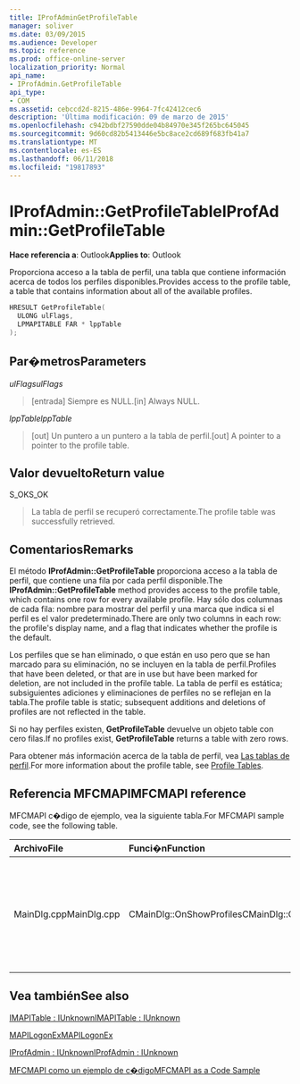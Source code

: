 ```yaml
---
title: IProfAdminGetProfileTable
manager: soliver
ms.date: 03/09/2015
ms.audience: Developer
ms.topic: reference
ms.prod: office-online-server
localization_priority: Normal
api_name:
- IProfAdmin.GetProfileTable
api_type:
- COM
ms.assetid: cebccd2d-8215-486e-9964-7fc42412cec6
description: 'Última modificación: 09 de marzo de 2015'
ms.openlocfilehash: c942bdbf27590dde04b84970e345f265bc645045
ms.sourcegitcommit: 9d60cd82b5413446e5bc8ace2cd689f683fb41a7
ms.translationtype: MT
ms.contentlocale: es-ES
ms.lasthandoff: 06/11/2018
ms.locfileid: "19817893"
---
```

# <a name="iprofadmingetprofiletable"></a><span data-ttu-id="78f9e-103">IProfAdmin::GetProfileTable</span><span class="sxs-lookup"><span data-stu-id="78f9e-103">IProfAdmin::GetProfileTable</span></span>

  
  
<span data-ttu-id="78f9e-104">**Hace referencia a**: Outlook</span><span class="sxs-lookup"><span data-stu-id="78f9e-104">**Applies to**: Outlook</span></span> 
  
<span data-ttu-id="78f9e-105">Proporciona acceso a la tabla de perfil, una tabla que contiene información acerca de todos los perfiles disponibles.</span><span class="sxs-lookup"><span data-stu-id="78f9e-105">Provides access to the profile table, a table that contains information about all of the available profiles.</span></span>
  
```cpp
HRESULT GetProfileTable(
  ULONG ulFlags,
  LPMAPITABLE FAR * lppTable
);
```

## <a name="parameters"></a><span data-ttu-id="78f9e-106">Par�metros</span><span class="sxs-lookup"><span data-stu-id="78f9e-106">Parameters</span></span>

 <span data-ttu-id="78f9e-107">_ulFlags_</span><span class="sxs-lookup"><span data-stu-id="78f9e-107">_ulFlags_</span></span>
  
> <span data-ttu-id="78f9e-108">[entrada] Siempre es NULL.</span><span class="sxs-lookup"><span data-stu-id="78f9e-108">[in] Always NULL.</span></span>
    
 <span data-ttu-id="78f9e-109">_lppTable_</span><span class="sxs-lookup"><span data-stu-id="78f9e-109">_lppTable_</span></span>
  
> <span data-ttu-id="78f9e-110">[out] Un puntero a un puntero a la tabla de perfil.</span><span class="sxs-lookup"><span data-stu-id="78f9e-110">[out] A pointer to a pointer to the profile table.</span></span>
    
## <a name="return-value"></a><span data-ttu-id="78f9e-111">Valor devuelto</span><span class="sxs-lookup"><span data-stu-id="78f9e-111">Return value</span></span>

<span data-ttu-id="78f9e-112">S_OK</span><span class="sxs-lookup"><span data-stu-id="78f9e-112">S_OK</span></span> 
  
> <span data-ttu-id="78f9e-113">La tabla de perfil se recuperó correctamente.</span><span class="sxs-lookup"><span data-stu-id="78f9e-113">The profile table was successfully retrieved.</span></span>
    
## <a name="remarks"></a><span data-ttu-id="78f9e-114">Comentarios</span><span class="sxs-lookup"><span data-stu-id="78f9e-114">Remarks</span></span>

<span data-ttu-id="78f9e-115">El método **IProfAdmin::GetProfileTable** proporciona acceso a la tabla de perfil, que contiene una fila por cada perfil disponible.</span><span class="sxs-lookup"><span data-stu-id="78f9e-115">The **IProfAdmin::GetProfileTable** method provides access to the profile table, which contains one row for every available profile.</span></span> <span data-ttu-id="78f9e-116">Hay sólo dos columnas de cada fila: nombre para mostrar del perfil y una marca que indica si el perfil es el valor predeterminado.</span><span class="sxs-lookup"><span data-stu-id="78f9e-116">There are only two columns in each row: the profile's display name, and a flag that indicates whether the profile is the default.</span></span> 
  
<span data-ttu-id="78f9e-117">Los perfiles que se han eliminado, o que están en uso pero que se han marcado para su eliminación, no se incluyen en la tabla de perfil.</span><span class="sxs-lookup"><span data-stu-id="78f9e-117">Profiles that have been deleted, or that are in use but have been marked for deletion, are not included in the profile table.</span></span> <span data-ttu-id="78f9e-118">La tabla de perfil es estática; subsiguientes adiciones y eliminaciones de perfiles no se reflejan en la tabla.</span><span class="sxs-lookup"><span data-stu-id="78f9e-118">The profile table is static; subsequent additions and deletions of profiles are not reflected in the table.</span></span> 
  
<span data-ttu-id="78f9e-119">Si no hay perfiles existen, **GetProfileTable** devuelve un objeto table con cero filas.</span><span class="sxs-lookup"><span data-stu-id="78f9e-119">If no profiles exist, **GetProfileTable** returns a table with zero rows.</span></span> 
  
<span data-ttu-id="78f9e-120">Para obtener más información acerca de la tabla de perfil, vea [Las tablas de perfil](profile-tables.md).</span><span class="sxs-lookup"><span data-stu-id="78f9e-120">For more information about the profile table, see [Profile Tables](profile-tables.md).</span></span> 
  
## <a name="mfcmapi-reference"></a><span data-ttu-id="78f9e-121">Referencia MFCMAPI</span><span class="sxs-lookup"><span data-stu-id="78f9e-121">MFCMAPI reference</span></span>

<span data-ttu-id="78f9e-122">MFCMAPI c�digo de ejemplo, vea la siguiente tabla.</span><span class="sxs-lookup"><span data-stu-id="78f9e-122">For MFCMAPI sample code, see the following table.</span></span>
  
|<span data-ttu-id="78f9e-123">**Archivo**</span><span class="sxs-lookup"><span data-stu-id="78f9e-123">**File**</span></span>|<span data-ttu-id="78f9e-124">**Funci�n**</span><span class="sxs-lookup"><span data-stu-id="78f9e-124">**Function**</span></span>|<span data-ttu-id="78f9e-125">**Comentario**</span><span class="sxs-lookup"><span data-stu-id="78f9e-125">**Comment**</span></span>|
|:-----|:-----|:-----|
|<span data-ttu-id="78f9e-126">MainDlg.cpp</span><span class="sxs-lookup"><span data-stu-id="78f9e-126">MainDlg.cpp</span></span>  <br/> |<span data-ttu-id="78f9e-127">CMainDlg::OnShowProfiles</span><span class="sxs-lookup"><span data-stu-id="78f9e-127">CMainDlg::OnShowProfiles</span></span>  <br/> |<span data-ttu-id="78f9e-128">MFCMAPI usa el método **IProfAdmin::GetProfileTable** para obtener la tabla de perfil para mostrar un cuadro de diálogo nuevo.</span><span class="sxs-lookup"><span data-stu-id="78f9e-128">MFCMAPI uses the **IProfAdmin::GetProfileTable** method to get the profile table to display in a new dialog box.</span></span>  <br/> |
   
## <a name="see-also"></a><span data-ttu-id="78f9e-129">Vea también</span><span class="sxs-lookup"><span data-stu-id="78f9e-129">See also</span></span>



[<span data-ttu-id="78f9e-130">IMAPITable : IUnknown</span><span class="sxs-lookup"><span data-stu-id="78f9e-130">IMAPITable : IUnknown</span></span>](imapitableiunknown.md)
  
[<span data-ttu-id="78f9e-131">MAPILogonEx</span><span class="sxs-lookup"><span data-stu-id="78f9e-131">MAPILogonEx</span></span>](mapilogonex.md)
  
[<span data-ttu-id="78f9e-132">IProfAdmin : IUnknown</span><span class="sxs-lookup"><span data-stu-id="78f9e-132">IProfAdmin : IUnknown</span></span>](iprofadminiunknown.md)


[<span data-ttu-id="78f9e-133">MFCMAPI como un ejemplo de c�digo</span><span class="sxs-lookup"><span data-stu-id="78f9e-133">MFCMAPI as a Code Sample</span></span>](mfcmapi-as-a-code-sample.md)


